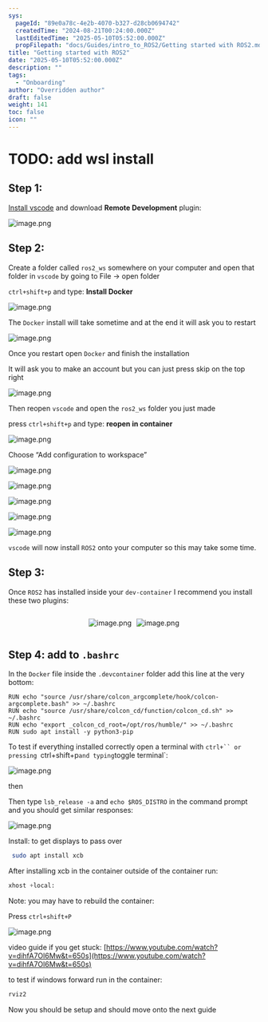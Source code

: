 ```yaml
---
sys:
  pageId: "89e0a78c-4e2b-4070-b327-d28cb0694742"
  createdTime: "2024-08-21T00:24:00.000Z"
  lastEditedTime: "2025-05-10T05:52:00.000Z"
  propFilepath: "docs/Guides/intro_to_ROS2/Getting started with ROS2.md"
title: "Getting started with ROS2"
date: "2025-05-10T05:52:00.000Z"
description: ""
tags:
  - "Onboarding"
author: "Overridden author"
draft: false
weight: 141
toc: false
icon: ""
---
```


# TODO: add wsl install

## Step 1:

[Install vscode](https://code.visualstudio.com/download) and download **Remote Development** plugin:

![image.png](https://prod-files-secure.s3.us-west-2.amazonaws.com/d518164a-d88e-44d1-a4ee-3adb3bd8bce0/efb52993-1881-4a40-b95e-6f020334f022/image.png?X-Amz-Algorithm=AWS4-HMAC-SHA256&X-Amz-Content-Sha256=UNSIGNED-PAYLOAD&X-Amz-Credential=ASIAZI2LB4665BULLLLI%2F20250718%2Fus-west-2%2Fs3%2Faws4_request&X-Amz-Date=20250718T190847Z&X-Amz-Expires=3600&X-Amz-Security-Token=IQoJb3JpZ2luX2VjEHoaCXVzLXdlc3QtMiJHMEUCIQC%2BfJQJSa1xfE3Vl6RoUXiCv57PmDw1ErVoyZwLgKho2AIgES9k6Yh2dQOyb6QEQK%2Fv92BVcljuRGFqV6O8ErRCulkqiAQIk%2F%2F%2F%2F%2F%2F%2F%2F%2F%2F%2FARAAGgw2Mzc0MjMxODM4MDUiDCDaXbjkeCYdQC9%2FNSrcA3cZVom7gxgNLm%2BHc0bw8lsI62Wc7Hf6adiO5LJEHBx%2B54BHIdrPnjhLXaQUOcXEbfBdvPRm7XtXvjOGFQvxj%2BxSMgshPtVZzY0c%2BGuSswpr1eDkr5XY9foFYB%2Bljw94CZSB7kzXjT16S%2BSPTrErwXjVW%2BT0LpaQqjAMeFvjyeD3Z%2BArx9%2BR9Yx7gdn9ha9X28eRMH8offrkYWq0PIy83N%2BX0w0xKN2msw1KfbBWLh61anz%2FOMy3GZGHz3Z0SquYYp%2BKvMN%2B3vMGwb2FEoIlz7VnlWTN29zKDU2OX5yTps%2FfDnjVQHvaf%2FRkhQxQptgAIHXIygJM6CMRXX4WaHWP%2B0baIrFa08cJLxzGx8IRo4D0Ki5XLhgqAAqC3Zl4bClZ%2BX4dmLEX2cdslVHFt3jIpeH7Gx4v8lES5tDRmhcxMrt8Ycp%2FFgB8txTKGW5ILCscG%2BiY%2BB2fnBPFtKyNaw7NSJtoQwBNMnpws0fO05wWe15Cny%2B5oUwGSwv2U12ZSee0lypXGoT5jzTfkIvrDWxVbXILoXFIJA5T8ROkG%2Fe8Sq3kjJZ95baTll%2F9fJi5tvnPj%2BIPrGL4LHLYz31%2Boaaj%2FgYOW7hCKEiq89hY3plyVgPp%2Fgnm3JQGtRkf44SSMMOZ6sMGOqUBhxzIhbOqpYwT%2Bt8mOGEqVtwqf0HeLMIdbLZ6krlxcvSs6vNXeLl65WtrOkdj2eHOYs%2FNL0TcS67toB6dp8K4SGAW8Vj02qiCX1vrljEyzg3CZ5m4ZtWPwW0SL8LrDyuxVxmgsTFUpdv7w%2FPftJI7cT5KDUMb51l5%2FtUcPpOJMztuc7%2FfNhwEak381rnvuClizSO6fRKO233l3Gr4JefEMpImZz1C&X-Amz-Signature=4f4a6a055aebb036e7ad28fe6256590d66d51981cb2c591007021efbec57340e&X-Amz-SignedHeaders=host&x-amz-checksum-mode=ENABLED&x-id=GetObject)

## Step 2:

Create a folder called `ros2_ws` somewhere on your computer and open that folder in `vscode` by going to File → open folder 

`ctrl+shift+p` and type: **Install Docker**

![image.png](https://prod-files-secure.s3.us-west-2.amazonaws.com/d518164a-d88e-44d1-a4ee-3adb3bd8bce0/2269dc0e-1cd5-47ff-bceb-c04ad9b2eab0/image.png?X-Amz-Algorithm=AWS4-HMAC-SHA256&X-Amz-Content-Sha256=UNSIGNED-PAYLOAD&X-Amz-Credential=ASIAZI2LB4665BULLLLI%2F20250718%2Fus-west-2%2Fs3%2Faws4_request&X-Amz-Date=20250718T190847Z&X-Amz-Expires=3600&X-Amz-Security-Token=IQoJb3JpZ2luX2VjEHoaCXVzLXdlc3QtMiJHMEUCIQC%2BfJQJSa1xfE3Vl6RoUXiCv57PmDw1ErVoyZwLgKho2AIgES9k6Yh2dQOyb6QEQK%2Fv92BVcljuRGFqV6O8ErRCulkqiAQIk%2F%2F%2F%2F%2F%2F%2F%2F%2F%2F%2FARAAGgw2Mzc0MjMxODM4MDUiDCDaXbjkeCYdQC9%2FNSrcA3cZVom7gxgNLm%2BHc0bw8lsI62Wc7Hf6adiO5LJEHBx%2B54BHIdrPnjhLXaQUOcXEbfBdvPRm7XtXvjOGFQvxj%2BxSMgshPtVZzY0c%2BGuSswpr1eDkr5XY9foFYB%2Bljw94CZSB7kzXjT16S%2BSPTrErwXjVW%2BT0LpaQqjAMeFvjyeD3Z%2BArx9%2BR9Yx7gdn9ha9X28eRMH8offrkYWq0PIy83N%2BX0w0xKN2msw1KfbBWLh61anz%2FOMy3GZGHz3Z0SquYYp%2BKvMN%2B3vMGwb2FEoIlz7VnlWTN29zKDU2OX5yTps%2FfDnjVQHvaf%2FRkhQxQptgAIHXIygJM6CMRXX4WaHWP%2B0baIrFa08cJLxzGx8IRo4D0Ki5XLhgqAAqC3Zl4bClZ%2BX4dmLEX2cdslVHFt3jIpeH7Gx4v8lES5tDRmhcxMrt8Ycp%2FFgB8txTKGW5ILCscG%2BiY%2BB2fnBPFtKyNaw7NSJtoQwBNMnpws0fO05wWe15Cny%2B5oUwGSwv2U12ZSee0lypXGoT5jzTfkIvrDWxVbXILoXFIJA5T8ROkG%2Fe8Sq3kjJZ95baTll%2F9fJi5tvnPj%2BIPrGL4LHLYz31%2Boaaj%2FgYOW7hCKEiq89hY3plyVgPp%2Fgnm3JQGtRkf44SSMMOZ6sMGOqUBhxzIhbOqpYwT%2Bt8mOGEqVtwqf0HeLMIdbLZ6krlxcvSs6vNXeLl65WtrOkdj2eHOYs%2FNL0TcS67toB6dp8K4SGAW8Vj02qiCX1vrljEyzg3CZ5m4ZtWPwW0SL8LrDyuxVxmgsTFUpdv7w%2FPftJI7cT5KDUMb51l5%2FtUcPpOJMztuc7%2FfNhwEak381rnvuClizSO6fRKO233l3Gr4JefEMpImZz1C&X-Amz-Signature=a6c4695ee49c170c327dbaddf0cfee16307da6092d30645da9341710aa0fd291&X-Amz-SignedHeaders=host&x-amz-checksum-mode=ENABLED&x-id=GetObject)

The `Docker` install will take sometime and at the end it will ask you to restart

![image.png](https://prod-files-secure.s3.us-west-2.amazonaws.com/d518164a-d88e-44d1-a4ee-3adb3bd8bce0/ed233f78-be33-4b1f-b89c-9c346c0e961e/image.png?X-Amz-Algorithm=AWS4-HMAC-SHA256&X-Amz-Content-Sha256=UNSIGNED-PAYLOAD&X-Amz-Credential=ASIAZI2LB4665BULLLLI%2F20250718%2Fus-west-2%2Fs3%2Faws4_request&X-Amz-Date=20250718T190847Z&X-Amz-Expires=3600&X-Amz-Security-Token=IQoJb3JpZ2luX2VjEHoaCXVzLXdlc3QtMiJHMEUCIQC%2BfJQJSa1xfE3Vl6RoUXiCv57PmDw1ErVoyZwLgKho2AIgES9k6Yh2dQOyb6QEQK%2Fv92BVcljuRGFqV6O8ErRCulkqiAQIk%2F%2F%2F%2F%2F%2F%2F%2F%2F%2F%2FARAAGgw2Mzc0MjMxODM4MDUiDCDaXbjkeCYdQC9%2FNSrcA3cZVom7gxgNLm%2BHc0bw8lsI62Wc7Hf6adiO5LJEHBx%2B54BHIdrPnjhLXaQUOcXEbfBdvPRm7XtXvjOGFQvxj%2BxSMgshPtVZzY0c%2BGuSswpr1eDkr5XY9foFYB%2Bljw94CZSB7kzXjT16S%2BSPTrErwXjVW%2BT0LpaQqjAMeFvjyeD3Z%2BArx9%2BR9Yx7gdn9ha9X28eRMH8offrkYWq0PIy83N%2BX0w0xKN2msw1KfbBWLh61anz%2FOMy3GZGHz3Z0SquYYp%2BKvMN%2B3vMGwb2FEoIlz7VnlWTN29zKDU2OX5yTps%2FfDnjVQHvaf%2FRkhQxQptgAIHXIygJM6CMRXX4WaHWP%2B0baIrFa08cJLxzGx8IRo4D0Ki5XLhgqAAqC3Zl4bClZ%2BX4dmLEX2cdslVHFt3jIpeH7Gx4v8lES5tDRmhcxMrt8Ycp%2FFgB8txTKGW5ILCscG%2BiY%2BB2fnBPFtKyNaw7NSJtoQwBNMnpws0fO05wWe15Cny%2B5oUwGSwv2U12ZSee0lypXGoT5jzTfkIvrDWxVbXILoXFIJA5T8ROkG%2Fe8Sq3kjJZ95baTll%2F9fJi5tvnPj%2BIPrGL4LHLYz31%2Boaaj%2FgYOW7hCKEiq89hY3plyVgPp%2Fgnm3JQGtRkf44SSMMOZ6sMGOqUBhxzIhbOqpYwT%2Bt8mOGEqVtwqf0HeLMIdbLZ6krlxcvSs6vNXeLl65WtrOkdj2eHOYs%2FNL0TcS67toB6dp8K4SGAW8Vj02qiCX1vrljEyzg3CZ5m4ZtWPwW0SL8LrDyuxVxmgsTFUpdv7w%2FPftJI7cT5KDUMb51l5%2FtUcPpOJMztuc7%2FfNhwEak381rnvuClizSO6fRKO233l3Gr4JefEMpImZz1C&X-Amz-Signature=d289933058bd59c0b494eec8f0fd1d4a72893c10ca4a15c7681e2399b60e5663&X-Amz-SignedHeaders=host&x-amz-checksum-mode=ENABLED&x-id=GetObject)

Once you restart open `Docker` and finish the installation

It will ask you to make an account but you can just press skip on the top right

![image.png](https://prod-files-secure.s3.us-west-2.amazonaws.com/d518164a-d88e-44d1-a4ee-3adb3bd8bce0/21010ad9-1659-4fd9-9f59-9932a09b2a3d/image.png?X-Amz-Algorithm=AWS4-HMAC-SHA256&X-Amz-Content-Sha256=UNSIGNED-PAYLOAD&X-Amz-Credential=ASIAZI2LB4665BULLLLI%2F20250718%2Fus-west-2%2Fs3%2Faws4_request&X-Amz-Date=20250718T190847Z&X-Amz-Expires=3600&X-Amz-Security-Token=IQoJb3JpZ2luX2VjEHoaCXVzLXdlc3QtMiJHMEUCIQC%2BfJQJSa1xfE3Vl6RoUXiCv57PmDw1ErVoyZwLgKho2AIgES9k6Yh2dQOyb6QEQK%2Fv92BVcljuRGFqV6O8ErRCulkqiAQIk%2F%2F%2F%2F%2F%2F%2F%2F%2F%2F%2FARAAGgw2Mzc0MjMxODM4MDUiDCDaXbjkeCYdQC9%2FNSrcA3cZVom7gxgNLm%2BHc0bw8lsI62Wc7Hf6adiO5LJEHBx%2B54BHIdrPnjhLXaQUOcXEbfBdvPRm7XtXvjOGFQvxj%2BxSMgshPtVZzY0c%2BGuSswpr1eDkr5XY9foFYB%2Bljw94CZSB7kzXjT16S%2BSPTrErwXjVW%2BT0LpaQqjAMeFvjyeD3Z%2BArx9%2BR9Yx7gdn9ha9X28eRMH8offrkYWq0PIy83N%2BX0w0xKN2msw1KfbBWLh61anz%2FOMy3GZGHz3Z0SquYYp%2BKvMN%2B3vMGwb2FEoIlz7VnlWTN29zKDU2OX5yTps%2FfDnjVQHvaf%2FRkhQxQptgAIHXIygJM6CMRXX4WaHWP%2B0baIrFa08cJLxzGx8IRo4D0Ki5XLhgqAAqC3Zl4bClZ%2BX4dmLEX2cdslVHFt3jIpeH7Gx4v8lES5tDRmhcxMrt8Ycp%2FFgB8txTKGW5ILCscG%2BiY%2BB2fnBPFtKyNaw7NSJtoQwBNMnpws0fO05wWe15Cny%2B5oUwGSwv2U12ZSee0lypXGoT5jzTfkIvrDWxVbXILoXFIJA5T8ROkG%2Fe8Sq3kjJZ95baTll%2F9fJi5tvnPj%2BIPrGL4LHLYz31%2Boaaj%2FgYOW7hCKEiq89hY3plyVgPp%2Fgnm3JQGtRkf44SSMMOZ6sMGOqUBhxzIhbOqpYwT%2Bt8mOGEqVtwqf0HeLMIdbLZ6krlxcvSs6vNXeLl65WtrOkdj2eHOYs%2FNL0TcS67toB6dp8K4SGAW8Vj02qiCX1vrljEyzg3CZ5m4ZtWPwW0SL8LrDyuxVxmgsTFUpdv7w%2FPftJI7cT5KDUMb51l5%2FtUcPpOJMztuc7%2FfNhwEak381rnvuClizSO6fRKO233l3Gr4JefEMpImZz1C&X-Amz-Signature=a4ec32e4a8d925d8abd783505da37f2ea4cbc4292c1f8d7d0c9836364093853e&X-Amz-SignedHeaders=host&x-amz-checksum-mode=ENABLED&x-id=GetObject)

Then reopen `vscode` and open the `ros2_ws` folder you just made

press `ctrl+shift+p` and type: **reopen in container**

![image.png](https://prod-files-secure.s3.us-west-2.amazonaws.com/d518164a-d88e-44d1-a4ee-3adb3bd8bce0/4e93b8c2-41ad-488c-8095-c74205196118/image.png?X-Amz-Algorithm=AWS4-HMAC-SHA256&X-Amz-Content-Sha256=UNSIGNED-PAYLOAD&X-Amz-Credential=ASIAZI2LB4665BULLLLI%2F20250718%2Fus-west-2%2Fs3%2Faws4_request&X-Amz-Date=20250718T190847Z&X-Amz-Expires=3600&X-Amz-Security-Token=IQoJb3JpZ2luX2VjEHoaCXVzLXdlc3QtMiJHMEUCIQC%2BfJQJSa1xfE3Vl6RoUXiCv57PmDw1ErVoyZwLgKho2AIgES9k6Yh2dQOyb6QEQK%2Fv92BVcljuRGFqV6O8ErRCulkqiAQIk%2F%2F%2F%2F%2F%2F%2F%2F%2F%2F%2FARAAGgw2Mzc0MjMxODM4MDUiDCDaXbjkeCYdQC9%2FNSrcA3cZVom7gxgNLm%2BHc0bw8lsI62Wc7Hf6adiO5LJEHBx%2B54BHIdrPnjhLXaQUOcXEbfBdvPRm7XtXvjOGFQvxj%2BxSMgshPtVZzY0c%2BGuSswpr1eDkr5XY9foFYB%2Bljw94CZSB7kzXjT16S%2BSPTrErwXjVW%2BT0LpaQqjAMeFvjyeD3Z%2BArx9%2BR9Yx7gdn9ha9X28eRMH8offrkYWq0PIy83N%2BX0w0xKN2msw1KfbBWLh61anz%2FOMy3GZGHz3Z0SquYYp%2BKvMN%2B3vMGwb2FEoIlz7VnlWTN29zKDU2OX5yTps%2FfDnjVQHvaf%2FRkhQxQptgAIHXIygJM6CMRXX4WaHWP%2B0baIrFa08cJLxzGx8IRo4D0Ki5XLhgqAAqC3Zl4bClZ%2BX4dmLEX2cdslVHFt3jIpeH7Gx4v8lES5tDRmhcxMrt8Ycp%2FFgB8txTKGW5ILCscG%2BiY%2BB2fnBPFtKyNaw7NSJtoQwBNMnpws0fO05wWe15Cny%2B5oUwGSwv2U12ZSee0lypXGoT5jzTfkIvrDWxVbXILoXFIJA5T8ROkG%2Fe8Sq3kjJZ95baTll%2F9fJi5tvnPj%2BIPrGL4LHLYz31%2Boaaj%2FgYOW7hCKEiq89hY3plyVgPp%2Fgnm3JQGtRkf44SSMMOZ6sMGOqUBhxzIhbOqpYwT%2Bt8mOGEqVtwqf0HeLMIdbLZ6krlxcvSs6vNXeLl65WtrOkdj2eHOYs%2FNL0TcS67toB6dp8K4SGAW8Vj02qiCX1vrljEyzg3CZ5m4ZtWPwW0SL8LrDyuxVxmgsTFUpdv7w%2FPftJI7cT5KDUMb51l5%2FtUcPpOJMztuc7%2FfNhwEak381rnvuClizSO6fRKO233l3Gr4JefEMpImZz1C&X-Amz-Signature=b5ad81902c526440d7eec4a24b0299ae7ae5abe5bfde0184fff39dae65db9013&X-Amz-SignedHeaders=host&x-amz-checksum-mode=ENABLED&x-id=GetObject)

Choose “Add configuration to workspace”

![image.png](https://prod-files-secure.s3.us-west-2.amazonaws.com/d518164a-d88e-44d1-a4ee-3adb3bd8bce0/9560b282-5060-4989-ba37-97e7b2c22476/image.png?X-Amz-Algorithm=AWS4-HMAC-SHA256&X-Amz-Content-Sha256=UNSIGNED-PAYLOAD&X-Amz-Credential=ASIAZI2LB4665BULLLLI%2F20250718%2Fus-west-2%2Fs3%2Faws4_request&X-Amz-Date=20250718T190847Z&X-Amz-Expires=3600&X-Amz-Security-Token=IQoJb3JpZ2luX2VjEHoaCXVzLXdlc3QtMiJHMEUCIQC%2BfJQJSa1xfE3Vl6RoUXiCv57PmDw1ErVoyZwLgKho2AIgES9k6Yh2dQOyb6QEQK%2Fv92BVcljuRGFqV6O8ErRCulkqiAQIk%2F%2F%2F%2F%2F%2F%2F%2F%2F%2F%2FARAAGgw2Mzc0MjMxODM4MDUiDCDaXbjkeCYdQC9%2FNSrcA3cZVom7gxgNLm%2BHc0bw8lsI62Wc7Hf6adiO5LJEHBx%2B54BHIdrPnjhLXaQUOcXEbfBdvPRm7XtXvjOGFQvxj%2BxSMgshPtVZzY0c%2BGuSswpr1eDkr5XY9foFYB%2Bljw94CZSB7kzXjT16S%2BSPTrErwXjVW%2BT0LpaQqjAMeFvjyeD3Z%2BArx9%2BR9Yx7gdn9ha9X28eRMH8offrkYWq0PIy83N%2BX0w0xKN2msw1KfbBWLh61anz%2FOMy3GZGHz3Z0SquYYp%2BKvMN%2B3vMGwb2FEoIlz7VnlWTN29zKDU2OX5yTps%2FfDnjVQHvaf%2FRkhQxQptgAIHXIygJM6CMRXX4WaHWP%2B0baIrFa08cJLxzGx8IRo4D0Ki5XLhgqAAqC3Zl4bClZ%2BX4dmLEX2cdslVHFt3jIpeH7Gx4v8lES5tDRmhcxMrt8Ycp%2FFgB8txTKGW5ILCscG%2BiY%2BB2fnBPFtKyNaw7NSJtoQwBNMnpws0fO05wWe15Cny%2B5oUwGSwv2U12ZSee0lypXGoT5jzTfkIvrDWxVbXILoXFIJA5T8ROkG%2Fe8Sq3kjJZ95baTll%2F9fJi5tvnPj%2BIPrGL4LHLYz31%2Boaaj%2FgYOW7hCKEiq89hY3plyVgPp%2Fgnm3JQGtRkf44SSMMOZ6sMGOqUBhxzIhbOqpYwT%2Bt8mOGEqVtwqf0HeLMIdbLZ6krlxcvSs6vNXeLl65WtrOkdj2eHOYs%2FNL0TcS67toB6dp8K4SGAW8Vj02qiCX1vrljEyzg3CZ5m4ZtWPwW0SL8LrDyuxVxmgsTFUpdv7w%2FPftJI7cT5KDUMb51l5%2FtUcPpOJMztuc7%2FfNhwEak381rnvuClizSO6fRKO233l3Gr4JefEMpImZz1C&X-Amz-Signature=a5131101c8214af158398aa2d772649b61c2484d951c176850da4a12865563ea&X-Amz-SignedHeaders=host&x-amz-checksum-mode=ENABLED&x-id=GetObject)

![image.png](https://prod-files-secure.s3.us-west-2.amazonaws.com/d518164a-d88e-44d1-a4ee-3adb3bd8bce0/2ee63f81-886b-48e8-a553-dc6e5eac99e4/image.png?X-Amz-Algorithm=AWS4-HMAC-SHA256&X-Amz-Content-Sha256=UNSIGNED-PAYLOAD&X-Amz-Credential=ASIAZI2LB4665BULLLLI%2F20250718%2Fus-west-2%2Fs3%2Faws4_request&X-Amz-Date=20250718T190847Z&X-Amz-Expires=3600&X-Amz-Security-Token=IQoJb3JpZ2luX2VjEHoaCXVzLXdlc3QtMiJHMEUCIQC%2BfJQJSa1xfE3Vl6RoUXiCv57PmDw1ErVoyZwLgKho2AIgES9k6Yh2dQOyb6QEQK%2Fv92BVcljuRGFqV6O8ErRCulkqiAQIk%2F%2F%2F%2F%2F%2F%2F%2F%2F%2F%2FARAAGgw2Mzc0MjMxODM4MDUiDCDaXbjkeCYdQC9%2FNSrcA3cZVom7gxgNLm%2BHc0bw8lsI62Wc7Hf6adiO5LJEHBx%2B54BHIdrPnjhLXaQUOcXEbfBdvPRm7XtXvjOGFQvxj%2BxSMgshPtVZzY0c%2BGuSswpr1eDkr5XY9foFYB%2Bljw94CZSB7kzXjT16S%2BSPTrErwXjVW%2BT0LpaQqjAMeFvjyeD3Z%2BArx9%2BR9Yx7gdn9ha9X28eRMH8offrkYWq0PIy83N%2BX0w0xKN2msw1KfbBWLh61anz%2FOMy3GZGHz3Z0SquYYp%2BKvMN%2B3vMGwb2FEoIlz7VnlWTN29zKDU2OX5yTps%2FfDnjVQHvaf%2FRkhQxQptgAIHXIygJM6CMRXX4WaHWP%2B0baIrFa08cJLxzGx8IRo4D0Ki5XLhgqAAqC3Zl4bClZ%2BX4dmLEX2cdslVHFt3jIpeH7Gx4v8lES5tDRmhcxMrt8Ycp%2FFgB8txTKGW5ILCscG%2BiY%2BB2fnBPFtKyNaw7NSJtoQwBNMnpws0fO05wWe15Cny%2B5oUwGSwv2U12ZSee0lypXGoT5jzTfkIvrDWxVbXILoXFIJA5T8ROkG%2Fe8Sq3kjJZ95baTll%2F9fJi5tvnPj%2BIPrGL4LHLYz31%2Boaaj%2FgYOW7hCKEiq89hY3plyVgPp%2Fgnm3JQGtRkf44SSMMOZ6sMGOqUBhxzIhbOqpYwT%2Bt8mOGEqVtwqf0HeLMIdbLZ6krlxcvSs6vNXeLl65WtrOkdj2eHOYs%2FNL0TcS67toB6dp8K4SGAW8Vj02qiCX1vrljEyzg3CZ5m4ZtWPwW0SL8LrDyuxVxmgsTFUpdv7w%2FPftJI7cT5KDUMb51l5%2FtUcPpOJMztuc7%2FfNhwEak381rnvuClizSO6fRKO233l3Gr4JefEMpImZz1C&X-Amz-Signature=763885b9d226c35319144abc62642e274a82a06b5b8611ccf3002e0d956e1554&X-Amz-SignedHeaders=host&x-amz-checksum-mode=ENABLED&x-id=GetObject)

![image.png](https://prod-files-secure.s3.us-west-2.amazonaws.com/d518164a-d88e-44d1-a4ee-3adb3bd8bce0/ae1580b2-b048-407e-aed9-b584224a7a04/image.png?X-Amz-Algorithm=AWS4-HMAC-SHA256&X-Amz-Content-Sha256=UNSIGNED-PAYLOAD&X-Amz-Credential=ASIAZI2LB4665BULLLLI%2F20250718%2Fus-west-2%2Fs3%2Faws4_request&X-Amz-Date=20250718T190847Z&X-Amz-Expires=3600&X-Amz-Security-Token=IQoJb3JpZ2luX2VjEHoaCXVzLXdlc3QtMiJHMEUCIQC%2BfJQJSa1xfE3Vl6RoUXiCv57PmDw1ErVoyZwLgKho2AIgES9k6Yh2dQOyb6QEQK%2Fv92BVcljuRGFqV6O8ErRCulkqiAQIk%2F%2F%2F%2F%2F%2F%2F%2F%2F%2F%2FARAAGgw2Mzc0MjMxODM4MDUiDCDaXbjkeCYdQC9%2FNSrcA3cZVom7gxgNLm%2BHc0bw8lsI62Wc7Hf6adiO5LJEHBx%2B54BHIdrPnjhLXaQUOcXEbfBdvPRm7XtXvjOGFQvxj%2BxSMgshPtVZzY0c%2BGuSswpr1eDkr5XY9foFYB%2Bljw94CZSB7kzXjT16S%2BSPTrErwXjVW%2BT0LpaQqjAMeFvjyeD3Z%2BArx9%2BR9Yx7gdn9ha9X28eRMH8offrkYWq0PIy83N%2BX0w0xKN2msw1KfbBWLh61anz%2FOMy3GZGHz3Z0SquYYp%2BKvMN%2B3vMGwb2FEoIlz7VnlWTN29zKDU2OX5yTps%2FfDnjVQHvaf%2FRkhQxQptgAIHXIygJM6CMRXX4WaHWP%2B0baIrFa08cJLxzGx8IRo4D0Ki5XLhgqAAqC3Zl4bClZ%2BX4dmLEX2cdslVHFt3jIpeH7Gx4v8lES5tDRmhcxMrt8Ycp%2FFgB8txTKGW5ILCscG%2BiY%2BB2fnBPFtKyNaw7NSJtoQwBNMnpws0fO05wWe15Cny%2B5oUwGSwv2U12ZSee0lypXGoT5jzTfkIvrDWxVbXILoXFIJA5T8ROkG%2Fe8Sq3kjJZ95baTll%2F9fJi5tvnPj%2BIPrGL4LHLYz31%2Boaaj%2FgYOW7hCKEiq89hY3plyVgPp%2Fgnm3JQGtRkf44SSMMOZ6sMGOqUBhxzIhbOqpYwT%2Bt8mOGEqVtwqf0HeLMIdbLZ6krlxcvSs6vNXeLl65WtrOkdj2eHOYs%2FNL0TcS67toB6dp8K4SGAW8Vj02qiCX1vrljEyzg3CZ5m4ZtWPwW0SL8LrDyuxVxmgsTFUpdv7w%2FPftJI7cT5KDUMb51l5%2FtUcPpOJMztuc7%2FfNhwEak381rnvuClizSO6fRKO233l3Gr4JefEMpImZz1C&X-Amz-Signature=bd8c1cb2eea5ec466415ac1dba07f80e7bd836dbb34176042917146d23d98bab&X-Amz-SignedHeaders=host&x-amz-checksum-mode=ENABLED&x-id=GetObject)

![image.png](https://prod-files-secure.s3.us-west-2.amazonaws.com/d518164a-d88e-44d1-a4ee-3adb3bd8bce0/53255b28-f75e-430f-b9e3-c0ac8577e42b/image.png?X-Amz-Algorithm=AWS4-HMAC-SHA256&X-Amz-Content-Sha256=UNSIGNED-PAYLOAD&X-Amz-Credential=ASIAZI2LB4665BULLLLI%2F20250718%2Fus-west-2%2Fs3%2Faws4_request&X-Amz-Date=20250718T190847Z&X-Amz-Expires=3600&X-Amz-Security-Token=IQoJb3JpZ2luX2VjEHoaCXVzLXdlc3QtMiJHMEUCIQC%2BfJQJSa1xfE3Vl6RoUXiCv57PmDw1ErVoyZwLgKho2AIgES9k6Yh2dQOyb6QEQK%2Fv92BVcljuRGFqV6O8ErRCulkqiAQIk%2F%2F%2F%2F%2F%2F%2F%2F%2F%2F%2FARAAGgw2Mzc0MjMxODM4MDUiDCDaXbjkeCYdQC9%2FNSrcA3cZVom7gxgNLm%2BHc0bw8lsI62Wc7Hf6adiO5LJEHBx%2B54BHIdrPnjhLXaQUOcXEbfBdvPRm7XtXvjOGFQvxj%2BxSMgshPtVZzY0c%2BGuSswpr1eDkr5XY9foFYB%2Bljw94CZSB7kzXjT16S%2BSPTrErwXjVW%2BT0LpaQqjAMeFvjyeD3Z%2BArx9%2BR9Yx7gdn9ha9X28eRMH8offrkYWq0PIy83N%2BX0w0xKN2msw1KfbBWLh61anz%2FOMy3GZGHz3Z0SquYYp%2BKvMN%2B3vMGwb2FEoIlz7VnlWTN29zKDU2OX5yTps%2FfDnjVQHvaf%2FRkhQxQptgAIHXIygJM6CMRXX4WaHWP%2B0baIrFa08cJLxzGx8IRo4D0Ki5XLhgqAAqC3Zl4bClZ%2BX4dmLEX2cdslVHFt3jIpeH7Gx4v8lES5tDRmhcxMrt8Ycp%2FFgB8txTKGW5ILCscG%2BiY%2BB2fnBPFtKyNaw7NSJtoQwBNMnpws0fO05wWe15Cny%2B5oUwGSwv2U12ZSee0lypXGoT5jzTfkIvrDWxVbXILoXFIJA5T8ROkG%2Fe8Sq3kjJZ95baTll%2F9fJi5tvnPj%2BIPrGL4LHLYz31%2Boaaj%2FgYOW7hCKEiq89hY3plyVgPp%2Fgnm3JQGtRkf44SSMMOZ6sMGOqUBhxzIhbOqpYwT%2Bt8mOGEqVtwqf0HeLMIdbLZ6krlxcvSs6vNXeLl65WtrOkdj2eHOYs%2FNL0TcS67toB6dp8K4SGAW8Vj02qiCX1vrljEyzg3CZ5m4ZtWPwW0SL8LrDyuxVxmgsTFUpdv7w%2FPftJI7cT5KDUMb51l5%2FtUcPpOJMztuc7%2FfNhwEak381rnvuClizSO6fRKO233l3Gr4JefEMpImZz1C&X-Amz-Signature=82cc0f4f33e66f0e5af3e274f1494e5fada6ed44beb7f69fbc14bb3c7b152d8b&X-Amz-SignedHeaders=host&x-amz-checksum-mode=ENABLED&x-id=GetObject)

![image.png](https://prod-files-secure.s3.us-west-2.amazonaws.com/d518164a-d88e-44d1-a4ee-3adb3bd8bce0/7c562767-5af9-4ffb-97d1-327bcdf4ee00/image.png?X-Amz-Algorithm=AWS4-HMAC-SHA256&X-Amz-Content-Sha256=UNSIGNED-PAYLOAD&X-Amz-Credential=ASIAZI2LB4665BULLLLI%2F20250718%2Fus-west-2%2Fs3%2Faws4_request&X-Amz-Date=20250718T190847Z&X-Amz-Expires=3600&X-Amz-Security-Token=IQoJb3JpZ2luX2VjEHoaCXVzLXdlc3QtMiJHMEUCIQC%2BfJQJSa1xfE3Vl6RoUXiCv57PmDw1ErVoyZwLgKho2AIgES9k6Yh2dQOyb6QEQK%2Fv92BVcljuRGFqV6O8ErRCulkqiAQIk%2F%2F%2F%2F%2F%2F%2F%2F%2F%2F%2FARAAGgw2Mzc0MjMxODM4MDUiDCDaXbjkeCYdQC9%2FNSrcA3cZVom7gxgNLm%2BHc0bw8lsI62Wc7Hf6adiO5LJEHBx%2B54BHIdrPnjhLXaQUOcXEbfBdvPRm7XtXvjOGFQvxj%2BxSMgshPtVZzY0c%2BGuSswpr1eDkr5XY9foFYB%2Bljw94CZSB7kzXjT16S%2BSPTrErwXjVW%2BT0LpaQqjAMeFvjyeD3Z%2BArx9%2BR9Yx7gdn9ha9X28eRMH8offrkYWq0PIy83N%2BX0w0xKN2msw1KfbBWLh61anz%2FOMy3GZGHz3Z0SquYYp%2BKvMN%2B3vMGwb2FEoIlz7VnlWTN29zKDU2OX5yTps%2FfDnjVQHvaf%2FRkhQxQptgAIHXIygJM6CMRXX4WaHWP%2B0baIrFa08cJLxzGx8IRo4D0Ki5XLhgqAAqC3Zl4bClZ%2BX4dmLEX2cdslVHFt3jIpeH7Gx4v8lES5tDRmhcxMrt8Ycp%2FFgB8txTKGW5ILCscG%2BiY%2BB2fnBPFtKyNaw7NSJtoQwBNMnpws0fO05wWe15Cny%2B5oUwGSwv2U12ZSee0lypXGoT5jzTfkIvrDWxVbXILoXFIJA5T8ROkG%2Fe8Sq3kjJZ95baTll%2F9fJi5tvnPj%2BIPrGL4LHLYz31%2Boaaj%2FgYOW7hCKEiq89hY3plyVgPp%2Fgnm3JQGtRkf44SSMMOZ6sMGOqUBhxzIhbOqpYwT%2Bt8mOGEqVtwqf0HeLMIdbLZ6krlxcvSs6vNXeLl65WtrOkdj2eHOYs%2FNL0TcS67toB6dp8K4SGAW8Vj02qiCX1vrljEyzg3CZ5m4ZtWPwW0SL8LrDyuxVxmgsTFUpdv7w%2FPftJI7cT5KDUMb51l5%2FtUcPpOJMztuc7%2FfNhwEak381rnvuClizSO6fRKO233l3Gr4JefEMpImZz1C&X-Amz-Signature=f477e2a137d173f4080acba712e0e6fe4b3e4c747275300ad5c7b8646451f0c8&X-Amz-SignedHeaders=host&x-amz-checksum-mode=ENABLED&x-id=GetObject)

`vscode` will now install `ROS2` onto your computer so this may take some time.

## Step 3:

Once `ROS2` has installed inside your `dev-container` I recommend you install these two plugins:

<div style="display: flex;flex-direction: row; column-gap:10px; max-width: 630px;justify-content: center;">
<div>

![image.png](https://prod-files-secure.s3.us-west-2.amazonaws.com/d518164a-d88e-44d1-a4ee-3adb3bd8bce0/3fc3d550-5a54-4ba1-ba6b-faa01cdb7369/image.png?X-Amz-Algorithm=AWS4-HMAC-SHA256&X-Amz-Content-Sha256=UNSIGNED-PAYLOAD&X-Amz-Credential=ASIAZI2LB4664G2JOUXS%2F20250718%2Fus-west-2%2Fs3%2Faws4_request&X-Amz-Date=20250718T190850Z&X-Amz-Expires=3600&X-Amz-Security-Token=IQoJb3JpZ2luX2VjEHoaCXVzLXdlc3QtMiJIMEYCIQCKvUih5ZQkHaT7oncRtcj1QLKaR5QUmKi8NdGTU1tvuAIhANwgSB9coqlubBpqIZxUG4X4B%2F9t4tYHQm23rjaX5wYYKogECJP%2F%2F%2F%2F%2F%2F%2F%2F%2F%2FwEQABoMNjM3NDIzMTgzODA1IgwdaUewY5uiecYcftIq3AMBgdBYaxo7kBPj6ewDrsrz5B4cTr338ycp19z9vY6x%2FlcfdkM2a0JDvqILCpMsFBiAzBr%2FPnapylP6pPU4BMfnxnEOwj61aEhs2%2BtMOG5pmJaYPS5uAVGB28XAz4web9ih%2Bvq%2BbqkBp4ofvJwiX99wJ2gGquLq89ar8i35nS%2B1sUQVpjcRg%2BWat9TiImOj8TbCEoD4Gpfouoqldy5zvlA%2BXBLkKNEk3h%2FCexZY4uNVPd%2FhINjTbVIrtzB6pIjrT6rUA0TMkExwKkmG0EZv0OJ4TsUwFM78X3MMNXlqmJVefqzc%2BpbWG2gu3c57K3135UT0ZbOTmr65SNoTiz2IVU5xFnByxe%2B62N%2Bg7hsghaGuTdbmup2Y8vBrmKhbbnzciOJMeiYpqPPxSO%2BrItatelq3pMDbwBTmguO%2FLL0KUutDb%2ByEjfGjm9nPr9tXk354Yp%2Fx0O84l3JZUp8w2rghCC6CAG3WnLrmUqv6nWLzILuG4CHhw8hOSZEq4rTuQEVJId6qh%2BJGFX9hTtbF447tHxM1R8ZnEe7oj1Ugqs0W6Z%2FSXc0wriGclDhNtuliXxkTmLkKeujrcl1KJvrKoRlMK53knNK5Ne3oGeJp3ilfvN1Cm0rSY%2B190viHPmQ8%2FTDtmerDBjqkAXVsleTMH%2FVqZga7nLdUjV%2BGPcKZz%2FMMq8%2BQrLJy1zZQrx%2FGndAgjJcnCPKqXGL1OYEwDbgslv55%2FS9x6ol8D%2BgLEvtmljXZCDTRG1Ivk%2FUErvHAqHhyvv67V%2FMyqc1vxSNPQzvPQxigkPUZhN7i6AK9od4q0GywRTTaLQoBYjKtzmNAGZ75JLrhDG0JeHrUX4cwjEn93XQcFQcw%2BuzQ08pax%2BG%2F&X-Amz-Signature=6738ab94b8345a3f1ff065e7649304c76518006c99017bd9662f38d4585cd758&X-Amz-SignedHeaders=host&x-amz-checksum-mode=ENABLED&x-id=GetObject)

</div>
<div>

![image.png](https://prod-files-secure.s3.us-west-2.amazonaws.com/d518164a-d88e-44d1-a4ee-3adb3bd8bce0/d994cc66-13c2-4093-a5a3-f84cf4601a82/image.png?X-Amz-Algorithm=AWS4-HMAC-SHA256&X-Amz-Content-Sha256=UNSIGNED-PAYLOAD&X-Amz-Credential=ASIAZI2LB4665LVOC5FN%2F20250718%2Fus-west-2%2Fs3%2Faws4_request&X-Amz-Date=20250718T190850Z&X-Amz-Expires=3600&X-Amz-Security-Token=IQoJb3JpZ2luX2VjEHoaCXVzLXdlc3QtMiJIMEYCIQCepXaZofsdUoTN5WIWCuTUBYvwAkKPSMe0gIWZEHzb6gIhAO61TL7GcFuhsIYPXq7EqONOy4s6fkuqsM9C9tABuGSoKogECJP%2F%2F%2F%2F%2F%2F%2F%2F%2F%2FwEQABoMNjM3NDIzMTgzODA1IgyrSJzH0S2kVBpCu8Yq3AMmve1eyYHf1zwgErNrRznf0kSpOgQtfH7iBvtxPg0J8Y2nwI8eiYkwIRhm4Nemk1rYqXKDhTiQygAvRJn4eBalU7d19wYJX0BjuroSF4bfhCqYuyVz09GQpvLBe3N6uqlQDArQjRnhUyLlN5f1WzyI3GpGTpkwx966BkWtnguK1S9W3aBYcNsL1DXO3iPO%2FwDlKIGIyxox9sYQ7I%2BskxbltleQIKPiDJ4Dgj8Rueqr0J4zzXki4iXz8vpHqpzhzSRqTwpgwFBD4nJrqD0DMm38L%2FzhOIRWEqep%2BPnZNU9o6X3fYQ6YmRt4UGfZaLy7XoYB99gXU1Og3a0JfwxoJD%2FNfz58pfvB3YPT8Wsl5Y0VIPDa6wJXaOWCmuPcX3LI0cyqPird1b2Gu8nZPmmwRaGEg32HSrXiUGyeqTJjbFtvOhlg%2BfazdI6R3Ij3t4iEoaNHlTMRtXwCqWQJ46POy0%2BnciU3xCAiHq0F8EVTEulecpT8uepf47p2UYKXC%2FBG1T76MOXIAFCXQLrvaL0IUyMUORg9kEIrj1Wa6zK%2FjBCwwvS8QE3DY9SPcTTQqF3nYRN81YEm%2FQkYZgycjc9uhV6F0%2BwmlsgDyJTfD%2BQKAQqCccr9ZNqLK684qTmbwjCFmurDBjqkARMXJz0I2e4U6MnaYg%2BK30TuHEKNIlQeb7b9Y0QZDEdas8iR%2Fua1OGJ%2B6sp6GHwb9n7xnDlUtnMw64q5DjlTK2iY%2BZnIr2waLO0KQEor7n7Vf6Yo83vzMciMNaVMnan3G7aXwXgser4cIC7crYllnYACNayiB08k31cDyU9vF%2FPcit34oligqJOXQ%2FaqgBAsjzBIls%2B2Pi5EhvlOCHVQGgiFVQ0i&X-Amz-Signature=86890953cf8d96c636b08dcf7474c64ced94688974ad8f1f8506ba12925000f5&X-Amz-SignedHeaders=host&x-amz-checksum-mode=ENABLED&x-id=GetObject)

</div>
</div>

## Step 4: add to `.bashrc`

In the `Docker` file inside the `.devcontainer` folder add this line at the very bottom: 

```docker
RUN echo "source /usr/share/colcon_argcomplete/hook/colcon-argcomplete.bash" >> ~/.bashrc
RUN echo "source /usr/share/colcon_cd/function/colcon_cd.sh" >> ~/.bashrc
RUN echo "export _colcon_cd_root=/opt/ros/humble/" >> ~/.bashrc
RUN sudo apt install -y python3-pip 
```

To test if everything installed correctly open a terminal with `ctrl+`` or pressing `ctrl+shift+p` and typing `toggle terminal`:

![image.png](https://prod-files-secure.s3.us-west-2.amazonaws.com/d518164a-d88e-44d1-a4ee-3adb3bd8bce0/6a4943d8-b04e-4c02-9a58-775f3384d1a5/image.png?X-Amz-Algorithm=AWS4-HMAC-SHA256&X-Amz-Content-Sha256=UNSIGNED-PAYLOAD&X-Amz-Credential=ASIAZI2LB4665BULLLLI%2F20250718%2Fus-west-2%2Fs3%2Faws4_request&X-Amz-Date=20250718T190847Z&X-Amz-Expires=3600&X-Amz-Security-Token=IQoJb3JpZ2luX2VjEHoaCXVzLXdlc3QtMiJHMEUCIQC%2BfJQJSa1xfE3Vl6RoUXiCv57PmDw1ErVoyZwLgKho2AIgES9k6Yh2dQOyb6QEQK%2Fv92BVcljuRGFqV6O8ErRCulkqiAQIk%2F%2F%2F%2F%2F%2F%2F%2F%2F%2F%2FARAAGgw2Mzc0MjMxODM4MDUiDCDaXbjkeCYdQC9%2FNSrcA3cZVom7gxgNLm%2BHc0bw8lsI62Wc7Hf6adiO5LJEHBx%2B54BHIdrPnjhLXaQUOcXEbfBdvPRm7XtXvjOGFQvxj%2BxSMgshPtVZzY0c%2BGuSswpr1eDkr5XY9foFYB%2Bljw94CZSB7kzXjT16S%2BSPTrErwXjVW%2BT0LpaQqjAMeFvjyeD3Z%2BArx9%2BR9Yx7gdn9ha9X28eRMH8offrkYWq0PIy83N%2BX0w0xKN2msw1KfbBWLh61anz%2FOMy3GZGHz3Z0SquYYp%2BKvMN%2B3vMGwb2FEoIlz7VnlWTN29zKDU2OX5yTps%2FfDnjVQHvaf%2FRkhQxQptgAIHXIygJM6CMRXX4WaHWP%2B0baIrFa08cJLxzGx8IRo4D0Ki5XLhgqAAqC3Zl4bClZ%2BX4dmLEX2cdslVHFt3jIpeH7Gx4v8lES5tDRmhcxMrt8Ycp%2FFgB8txTKGW5ILCscG%2BiY%2BB2fnBPFtKyNaw7NSJtoQwBNMnpws0fO05wWe15Cny%2B5oUwGSwv2U12ZSee0lypXGoT5jzTfkIvrDWxVbXILoXFIJA5T8ROkG%2Fe8Sq3kjJZ95baTll%2F9fJi5tvnPj%2BIPrGL4LHLYz31%2Boaaj%2FgYOW7hCKEiq89hY3plyVgPp%2Fgnm3JQGtRkf44SSMMOZ6sMGOqUBhxzIhbOqpYwT%2Bt8mOGEqVtwqf0HeLMIdbLZ6krlxcvSs6vNXeLl65WtrOkdj2eHOYs%2FNL0TcS67toB6dp8K4SGAW8Vj02qiCX1vrljEyzg3CZ5m4ZtWPwW0SL8LrDyuxVxmgsTFUpdv7w%2FPftJI7cT5KDUMb51l5%2FtUcPpOJMztuc7%2FfNhwEak381rnvuClizSO6fRKO233l3Gr4JefEMpImZz1C&X-Amz-Signature=b565d41cba82a1de2d49004004705a91353afdac432af9060a59b838f1d95d3e&X-Amz-SignedHeaders=host&x-amz-checksum-mode=ENABLED&x-id=GetObject)

then 

Then type `lsb_release -a` and `echo $ROS_DISTRO` in the command prompt and you should get similar responses:

![image.png](https://prod-files-secure.s3.us-west-2.amazonaws.com/d518164a-d88e-44d1-a4ee-3adb3bd8bce0/3e635dec-a805-4e85-8b9e-d000e5b71a4e/image.png?X-Amz-Algorithm=AWS4-HMAC-SHA256&X-Amz-Content-Sha256=UNSIGNED-PAYLOAD&X-Amz-Credential=ASIAZI2LB4665BULLLLI%2F20250718%2Fus-west-2%2Fs3%2Faws4_request&X-Amz-Date=20250718T190847Z&X-Amz-Expires=3600&X-Amz-Security-Token=IQoJb3JpZ2luX2VjEHoaCXVzLXdlc3QtMiJHMEUCIQC%2BfJQJSa1xfE3Vl6RoUXiCv57PmDw1ErVoyZwLgKho2AIgES9k6Yh2dQOyb6QEQK%2Fv92BVcljuRGFqV6O8ErRCulkqiAQIk%2F%2F%2F%2F%2F%2F%2F%2F%2F%2F%2FARAAGgw2Mzc0MjMxODM4MDUiDCDaXbjkeCYdQC9%2FNSrcA3cZVom7gxgNLm%2BHc0bw8lsI62Wc7Hf6adiO5LJEHBx%2B54BHIdrPnjhLXaQUOcXEbfBdvPRm7XtXvjOGFQvxj%2BxSMgshPtVZzY0c%2BGuSswpr1eDkr5XY9foFYB%2Bljw94CZSB7kzXjT16S%2BSPTrErwXjVW%2BT0LpaQqjAMeFvjyeD3Z%2BArx9%2BR9Yx7gdn9ha9X28eRMH8offrkYWq0PIy83N%2BX0w0xKN2msw1KfbBWLh61anz%2FOMy3GZGHz3Z0SquYYp%2BKvMN%2B3vMGwb2FEoIlz7VnlWTN29zKDU2OX5yTps%2FfDnjVQHvaf%2FRkhQxQptgAIHXIygJM6CMRXX4WaHWP%2B0baIrFa08cJLxzGx8IRo4D0Ki5XLhgqAAqC3Zl4bClZ%2BX4dmLEX2cdslVHFt3jIpeH7Gx4v8lES5tDRmhcxMrt8Ycp%2FFgB8txTKGW5ILCscG%2BiY%2BB2fnBPFtKyNaw7NSJtoQwBNMnpws0fO05wWe15Cny%2B5oUwGSwv2U12ZSee0lypXGoT5jzTfkIvrDWxVbXILoXFIJA5T8ROkG%2Fe8Sq3kjJZ95baTll%2F9fJi5tvnPj%2BIPrGL4LHLYz31%2Boaaj%2FgYOW7hCKEiq89hY3plyVgPp%2Fgnm3JQGtRkf44SSMMOZ6sMGOqUBhxzIhbOqpYwT%2Bt8mOGEqVtwqf0HeLMIdbLZ6krlxcvSs6vNXeLl65WtrOkdj2eHOYs%2FNL0TcS67toB6dp8K4SGAW8Vj02qiCX1vrljEyzg3CZ5m4ZtWPwW0SL8LrDyuxVxmgsTFUpdv7w%2FPftJI7cT5KDUMb51l5%2FtUcPpOJMztuc7%2FfNhwEak381rnvuClizSO6fRKO233l3Gr4JefEMpImZz1C&X-Amz-Signature=4c80adf30470d9ddbe276d33cd2029a5c9969f038788b78f4dbbdf36ecca097c&X-Amz-SignedHeaders=host&x-amz-checksum-mode=ENABLED&x-id=GetObject)

Install:  to get displays to pass over

```bash
 sudo apt install xcb
```

After installing xcb in the container outside of the container run:

```python
xhost +local:
```

Note: you may have to rebuild the container:

Press `ctrl+shift+P`

![image.png](https://prod-files-secure.s3.us-west-2.amazonaws.com/d518164a-d88e-44d1-a4ee-3adb3bd8bce0/6c2be660-2618-4c38-9c26-53554f7a0b7b/image.png?X-Amz-Algorithm=AWS4-HMAC-SHA256&X-Amz-Content-Sha256=UNSIGNED-PAYLOAD&X-Amz-Credential=ASIAZI2LB4665BULLLLI%2F20250718%2Fus-west-2%2Fs3%2Faws4_request&X-Amz-Date=20250718T190847Z&X-Amz-Expires=3600&X-Amz-Security-Token=IQoJb3JpZ2luX2VjEHoaCXVzLXdlc3QtMiJHMEUCIQC%2BfJQJSa1xfE3Vl6RoUXiCv57PmDw1ErVoyZwLgKho2AIgES9k6Yh2dQOyb6QEQK%2Fv92BVcljuRGFqV6O8ErRCulkqiAQIk%2F%2F%2F%2F%2F%2F%2F%2F%2F%2F%2FARAAGgw2Mzc0MjMxODM4MDUiDCDaXbjkeCYdQC9%2FNSrcA3cZVom7gxgNLm%2BHc0bw8lsI62Wc7Hf6adiO5LJEHBx%2B54BHIdrPnjhLXaQUOcXEbfBdvPRm7XtXvjOGFQvxj%2BxSMgshPtVZzY0c%2BGuSswpr1eDkr5XY9foFYB%2Bljw94CZSB7kzXjT16S%2BSPTrErwXjVW%2BT0LpaQqjAMeFvjyeD3Z%2BArx9%2BR9Yx7gdn9ha9X28eRMH8offrkYWq0PIy83N%2BX0w0xKN2msw1KfbBWLh61anz%2FOMy3GZGHz3Z0SquYYp%2BKvMN%2B3vMGwb2FEoIlz7VnlWTN29zKDU2OX5yTps%2FfDnjVQHvaf%2FRkhQxQptgAIHXIygJM6CMRXX4WaHWP%2B0baIrFa08cJLxzGx8IRo4D0Ki5XLhgqAAqC3Zl4bClZ%2BX4dmLEX2cdslVHFt3jIpeH7Gx4v8lES5tDRmhcxMrt8Ycp%2FFgB8txTKGW5ILCscG%2BiY%2BB2fnBPFtKyNaw7NSJtoQwBNMnpws0fO05wWe15Cny%2B5oUwGSwv2U12ZSee0lypXGoT5jzTfkIvrDWxVbXILoXFIJA5T8ROkG%2Fe8Sq3kjJZ95baTll%2F9fJi5tvnPj%2BIPrGL4LHLYz31%2Boaaj%2FgYOW7hCKEiq89hY3plyVgPp%2Fgnm3JQGtRkf44SSMMOZ6sMGOqUBhxzIhbOqpYwT%2Bt8mOGEqVtwqf0HeLMIdbLZ6krlxcvSs6vNXeLl65WtrOkdj2eHOYs%2FNL0TcS67toB6dp8K4SGAW8Vj02qiCX1vrljEyzg3CZ5m4ZtWPwW0SL8LrDyuxVxmgsTFUpdv7w%2FPftJI7cT5KDUMb51l5%2FtUcPpOJMztuc7%2FfNhwEak381rnvuClizSO6fRKO233l3Gr4JefEMpImZz1C&X-Amz-Signature=da636ecc8a35df7bfdc48891670b2b67484a2799c23edaa424188860642ca1dd&X-Amz-SignedHeaders=host&x-amz-checksum-mode=ENABLED&x-id=GetObject)

video guide if you get stuck: [https://www.youtube.com/watch?v=dihfA7Ol6Mw&t=650s](https://www.youtube.com/watch?v=dihfA7Ol6Mw&t=650s)

to test if windows forward run in the container:

```bash
rviz2
```

Now you should be setup and should move onto the next guide 
